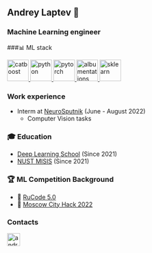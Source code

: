## Andrey Laptev :crown:
### Machine Learning engineer
###📊 ML stack
<p align="left"> 
  <a href="https://catboost.ai/" target="_blank"> 
    <img src="https://upload.wikimedia.org/wikipedia/commons/c/cc/CatBoostLogo.png" alt="catboost" width="50" height="50"/>
  </a>
  
  <a href="https://www.python.org" target="_blank"> 
    <img src="https://upload.wikimedia.org/wikipedia/commons/thumb/c/c3/Python-logo-notext.svg/1200px-Python-logo-notext.svg.png" alt="python" width="50" height="50"/>
  </a>  
  
  <a href="https://pytorch.org" target="_blank"> 
    <img src="https://pytorch.org/assets/images/pytorch-logo.png" alt="pytorch" width="50" height="50"/>
  </a>
  
  <a href="https://albumentations.ai" target="_blank"> 
    <img src="https://albumentations.ai/assets/img/custom/albumentations_logo.png" alt="albumentations" width="50" height="50"/>
  </a>
  
  <a href="https://scikit-learn.org/stable/index.html" target="_blank"> 
    <img src="https://raw.githubusercontent.com/scikit-learn/scikit-learn/main/doc/logos/scikit-learn-logo.png" alt="sklearn" width="50" height="50"/>
  </a>
</p>

### Work experience
* Interm at [NeuroSputnik](https://neurosputnik.ru/) (June - August 2022)
  - Computer Vision tasks 

### 🎓 Education

* [Deep Learning School](https://mipt.ru/science/labs/innovation/projects/deep_learning_school) (Since 2021)
* [NUST MISIS](https://en.misis.ru) (Since 2021)

### 🏆 ML Competition Background
* 🥇 [RuCode 5.0](https://rucode.net/)
* 🥇 [Moscow City Hack 2022](https://moscityhack2022.innoagency.ru/)

### Contacts
<p align="left"> 
  <a href="https://t.me/laptev13" target="_blank"> 
    <img src="https://upload.wikimedia.org/wikipedia/commons/thumb/8/82/Telegram_logo.svg/1024px-Telegram_logo.svg.png" alt="android" width="30" height="30"/> 
  </a>
</p>
